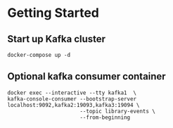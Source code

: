 # Getting Started

## Start up Kafka cluster
```
docker-compose up -d
```

## Optional kafka consumer container
```
docker exec --interactive --tty kafka1  \
kafka-console-consumer --bootstrap-server localhost:9092,kafka2:19093,kafka3:19094 \
                       --topic library-events \
                       --from-beginning
```

